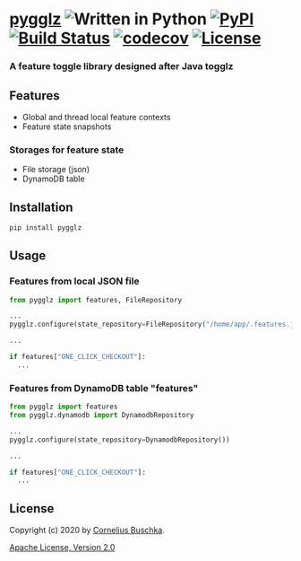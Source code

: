 # [pygglz](https://github.com/pygglz/pygglz) ![Written in Python](https://img.shields.io/badge/python-3.6,%203.7,%203.8-blue.svg) [![PyPI](https://img.shields.io/pypi/v/pygglz)](https://pypi.org/project/pygglz/) [![Build Status](https://travis-ci.com/pygglz/pygglz.svg?branch=master)](https://travis-ci.com/pygglz/pygglz) [![codecov](https://codecov.io/gh/pygglz/pygglz/branch/master/graph/badge.svg)](https://codecov.io/gh/pygglz/pygglz) [![License](https://img.shields.io/badge/License-Apache%202.0-blue.svg)](https://github.com/pygglz/pygglz/blob/master/license.txt)

### A feature toggle library designed after Java togglz

## Features
* Global and thread local feature contexts
* Feature state snapshots

### Storages for feature state
* File storage (json)
* DynamoDB table

## Installation

```bash
pip install pygglz
```

## Usage

### Features from local JSON file

```python
from pygglz import features, FileRepository

...
pygglz.configure(state_repository=FileRepository("/home/app/.features.json"))

...

if features["ONE_CLICK_CHECKOUT"]:
  ...
```

### Features from DynamoDB table "features"

```python
from pygglz import features
from pygglz.dynamodb import DynamodbRepository

...
pygglz.configure(state_repository=DynamodbRepository())

...

if features["ONE_CLICK_CHECKOUT"]:
  ...
```

## License
Copyright (c) 2020 by [Cornelius Buschka](https://github.com/cbuschka).

[Apache License, Version 2.0](./license.txt)
